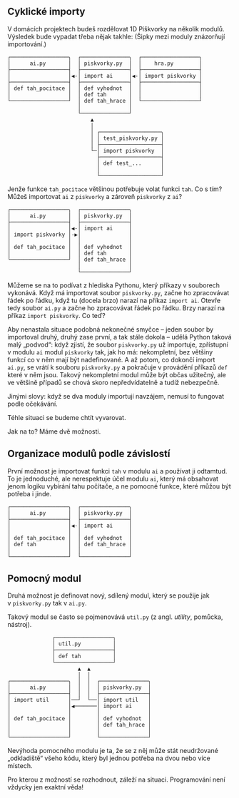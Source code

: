## Cyklické importy

V domácích projektech budeš rozdělovat 1D Piškvorky na několik modulů.
Výsledek bude vypadat třeba nějak takhle:
(Šipky mezi moduly znázorňují importování.)

```plain
┌──────────────────╮  ┌───────────────╮  ┌──────────────────╮ 
│      ai.py       │  │ piskvorky.py  │  │    hra.py        │
├──────────────────┤  ├───────────────┤  ├──────────────────┤
│                  │◀-│ import ai     │◀-│ import piskvorky │
├──────────────────┤  ├───────────────┤  ├──────────────────┤
│ def tah_pocitace │  │ def vyhodnot  │  │                  │
│                  │  │ def tah       │  │                  │
└──────────────────┘  │ def tah_hrace │  └──────────────────┘
                      │               │
                      └───────────────┘
                          ▲
                          │
                          │ ┌───────────────────╮
                          │ │ test_piskvorky.py │
                          │ ├───────────────────┤
                          └─│ import piskvorky  │
                            ├───────────────────┤
                            │ def test_...      │
                            │                   │
                            └───────────────────┘
```

Jenže funkce `tah_pocitace`
většinou potřebuje volat funkci `tah`.
Co s tím?
Můžeš importovat `ai` z `piskvorky` a zároveň
`piskvorky` z `ai`?

```plain
┌──────────────────╮  ┌───────────────╮
│      ai.py       │  │ piskvorky.py  │
├──────────────────┤  ├───────────────┤
│                  │◀-│ import ai     │
│ import piskvorky │-▶│               │
│                  │  │               │
│ def tah_pocitace │  │ def vyhodnot  │
│                  │  │ def tah       │
└──────────────────┘  │ def tah_hrace │
                      │               │
                      └───────────────┘  
```

Můžeme se na to podívat z hlediska Pythonu,
který příkazy v souborech vykonává.
Když má importovat soubor `piskvorky.py`, začne ho
zpracovávat řádek po řádku,
když tu (docela brzo) narazí na příkaz `import ai`.
Otevře tedy soubor `ai.py`
a začne ho zpracovávat řádek po řádku.
Brzy narazí na příkaz `import piskvorky`. Co teď?

Aby nenastala situace podobná nekonečné smyčce –
jeden soubor by importoval druhý, druhý zase první,
a tak stále dokola –
udělá Python taková malý „podvod“:
když zjistí, že soubor `piskvorky.py`
už importuje, zpřístupní v modulu `ai`
modul `piskvorky` tak, jak ho
má: nekompletní, bez většiny funkcí co v něm mají
být nadefinované.
A až potom, co dokončí import `ai.py`,
se vrátí k souboru `piskvorky.py`
a pokračuje v provádění příkazů `def` které v něm jsou.
Takový nekompletní modul může být občas užitečný,
ale ve většině případů se chová skoro
nepředvídatelně a tudíž nebezpečně.

Jinými slovy: když se dva moduly importují navzájem,
nemusí to fungovat podle očekávání.

Téhle situaci se budeme chtít vyvarovat.

Jak na to? Máme dvě možnosti.


## Organizace modulů podle závislostí

První možnost je importovat funkci `tah` v modulu `ai`
a používat ji odtamtud.
To je jednoduché, ale nerespektuje účel modulu
`ai`, který má obsahovat jenom logiku
vybírání tahu počítače, a ne pomocné funkce, které
můžou být potřeba i jinde.

```plain
┌──────────────────╮  ┌───────────────╮
│      ai.py       │  │ piskvorky.py  │
├──────────────────┤  ├───────────────┤
│                  │◀-│ import ai     │
│                  │  │               │
│ def tah_pocitace │  │ def vyhodnot  │
│ def tah          │  │ def tah_hrace │
│                  │  │               │
└──────────────────┘  └───────────────┘
```

## Pomocný modul

Druhá možnost je definovat nový, sdílený modul,
který se použije jak v `piskvorky.py` tak v `ai.py`.

Takový modul se často se pojmenovává
`util.py` (z angl. *utility*, pomůcka, nástroj).

```plain
              ┌──────────────────╮
              │ util.py          │
              ├──────────────────┤
              │ def tah          │
              └──────────────────┘
                      ▲  ▲
                      │  │
┌──────────────────╮  │  │  ┌───────────────╮
│      ai.py       │  │  │  │ piskvorky.py  │
├──────────────────┤  │  │  ├───────────────┤
│ import util      │──┘  └──│ import util   │
│                  │◀───────│ import ai     │
│                  │        │               │
│ def tah_pocitace │        │ def vyhodnot  │
│                  │        │ def tah_hrace │
│                  │        │               │
└──────────────────┘        └───────────────┘
```

Nevýhoda pomocného modulu je ta,
že se z něj může stát neudržované „odkladiště“
všeho kódu, který byl jednou potřeba na dvou
nebo více místech.

Pro kterou z možností se rozhodnout, záleží
na situaci.
Programování není vždycky jen exaktní věda!
